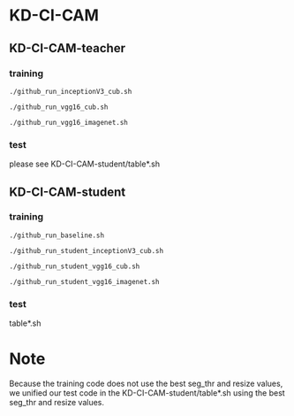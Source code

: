 # KD-CI-CAM

## KD-CI-CAM-teacher
### training
`./github_run_inceptionV3_cub.sh`

`./github_run_vgg16_cub.sh`

`./github_run_vgg16_imagenet.sh`

### test
please see KD-CI-CAM-student/table*.sh


## KD-CI-CAM-student
### training
`./github_run_baseline.sh`

`./github_run_student_inceptionV3_cub.sh`

`./github_run_student_vgg16_cub.sh`

`./github_run_student_vgg16_imagenet.sh`

### test
table*.sh

# Note
Because the training code does not use the best seg_thr and resize values, we unified our test code in the KD-CI-CAM-student/table*.sh using the best seg_thr and resize values.  
